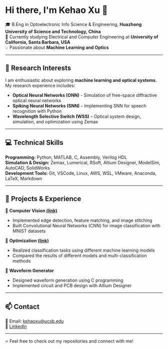 # Hi there, I'm Kehao Xu 👋

🎓 B.Eng in Optoelectronic Info Science & Engineering, **Huazhong University of Science and Technology, China**  
📍 Currently studying Electrical and Computer Engineering at **University of California, Santa Barbara, USA**  
💡 Passionate about **Machine Learning and Optics**  

---

## 🔬 Research Interests  
I am enthusiastic about exploring **machine learning and optical systems**. My research experience includes:  
- **Optical Neural Networks (ONN)** - Simulation of free-space diffractive optical neural networks
- **Spiking Neural Networks (SNN)** – Implementing SNN for speech recognition with Python  
- **Wavelength Selective Switch (WSS)** – Optical system design, simulation, and optimization using Zemax  
<!-- - **Biomedical Engineering** – Investigating the correlation between organoid size and optimal drug concentration  -->

---

## 💻 Technical Skills  

**Programming:** Python, MATLAB, C, Assembly, Verilog HDL  
**Simulation & Design:** Zemax, Lumerical, RSoft, Altium Designer, ModelSim, AutoCAD, SolidWorks  
**Development Tools:** Git, VSCode, Linux, AWS, WSL, VMware, Anaconda, LaTeX, Markdown 

---

## 🚀 Projects & Experience  

🔹 **Computer Vision [(link)](https://github.com/KehaoXu/Computer-Vision.git)**  
- Implemented edge detection, feature matching, and image stitching
- Built Convolutional Neural Networks (CNN) for image classification with MNIST datasets

🔹 **Optimization [(link)](https://github.com/KehaoXu/Optimization.git)**  
- Realized classification tasks using different machine learning models
- Compared the results of different models and multi-classification methods

🔹 **Waveform Generator**
- Designed waveform generation using C programming  
- Implemented circuit and PCB design with Altium Designer

<!--
🔹 **[Biological Balanced Neuronal Networks](https://github.com/KehaoXu/Balanced_Networks.git)**  
- Developed Leaky Integrate-and-Fire (LIF) neuron models with Python
- Simulated neuronal networks with Poisson-distributed inputs  
-->
---

## 📫 Contact  
📧 Email: [kehaoxu@ucsb.edu](mailto:kehaoxu@ucsb.edu)  
💼 [LinkedIn](https://www.linkedin.com/in/kehao-xu-360117355) 
<!--  🔗 [Google Scholar](https://scholar.google.com/citations?user=yourID)   -->

---

⭐ Feel free to check out my repositories and connect with me!
